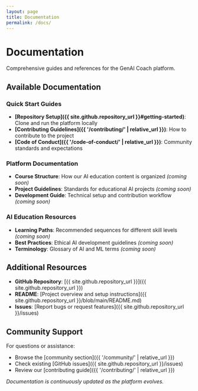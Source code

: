 ```yaml
---
layout: page
title: Documentation
permalink: /docs/
---
```


# Documentation

Comprehensive guides and references for the GenAI Coach platform.

## Available Documentation

### Quick Start Guides
- **[Repository Setup]({{ site.github.repository_url }}#getting-started)**: Clone and run the platform locally
- **[Contributing Guidelines]({{ '/contributing/' | relative_url }})**: How to contribute to the project
- **[Code of Conduct]({{ '/code-of-conduct/' | relative_url }})**: Community standards and expectations

### Platform Documentation
- **Course Structure**: How our AI education content is organized *(coming soon)*
- **Project Guidelines**: Standards for educational AI projects *(coming soon)*
- **Development Guide**: Technical setup and contribution workflow *(coming soon)*

### AI Education Resources
- **Learning Paths**: Recommended sequences for different skill levels *(coming soon)*
- **Best Practices**: Ethical AI development guidelines *(coming soon)*
- **Terminology**: Glossary of AI and ML terms *(coming soon)*

## Additional Resources

- **GitHub Repository**: [{{ site.github.repository_url }}]({{ site.github.repository_url }})
- **README**: [Project overview and setup instructions]({{ site.github.repository_url }}/blob/main/README.md)
- **Issues**: [Report bugs or request features]({{ site.github.repository_url }}/issues)

## Community Support

For questions or assistance:
- Browse the [community section]({{ '/community/' | relative_url }})
- Check existing [GitHub issues]({{ site.github.repository_url }}/issues)  
- Review our [contributing guide]({{ '/contributing/' | relative_url }})

*Documentation is continuously updated as the platform evolves.*